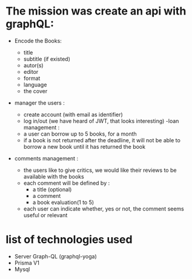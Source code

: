 # The mission was create an api with graphQL:

* Encode the Books:
    * title
    * subtitle (if existed)
    * autor(s)
    * editor
    * format
    * language
    * the cover

* manager the users : 
    * create account (with email as identifier)
    * log in/out (we have heard of JWT, that looks interesting) -loan management :
    * a user can borrow up to 5 books, for a month
    * if a book is not returned after the deadline, it will not be able to borrow a new book until it has returned the book

* comments management :
    * the users like to give critics, we would like their reviews to be available with the books
    * each comment will be defined by :
        * a title (optional)
        * a comment
        * a book evaluation(1 to 5)
    * each user can indicate whether, yes or not, the comment seems useful or relevant
    
# list of technologies used

* Server Graph-QL (graphql-yoga)
* Prisma V1
* Mysql
    
    
